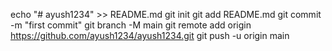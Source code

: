 echo "# ayush1234" >> README.md
git init
git add README.md
git commit -m "first commit"
git branch -M main
git remote add origin https://github.com/ayush1234/ayush1234.git
git push -u origin main
